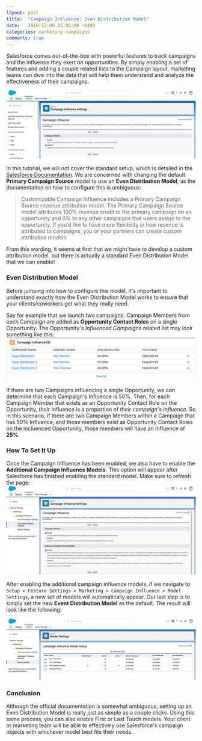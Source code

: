 ```yaml
---
layout: post
title:  "Campaign Influence: Even Distribution Model"
date:   2019-12-09 15:00:00 -0400
categories: marketing campaigns
comments: true
---
```


Salesforce comes out-of-the-box with powerful features to track campaigns and the influence they exert on opportunities. By simply enabling a set of features and adding a couple related lists to the Campaign layout, marketing teams can dive into the data that will help them understand and analyze the effectiveness of their campaigns.

![Campaign Influence](/assets/img/campaign-influence.png)

In this tutorial, we will not cover the standard setup, which is detailed in the [Salesforce Documentation](https://help.salesforce.com/articleView?id=campaigns_influence_customizable_intro.htm&type=5). We are concerned with changing the default **Primary Campaign Source** model to use an **Even Distribution Model**, as the documentation on how to configure this is ambiguous:

> Customizable Campaign Influence includes a Primary Campaign Source revenue attribution model. The Primary Campaign Source model attributes 100% revenue credit to the primary campaign on an opportunity and 0% to any other campaigns that users assign to the opportunity. If you’d like to have more flexibility in how revenue is attributed to campaigns, you or your partners can create custom attribution models.

From this wording, it seems at first that we might have to develop a custom attribution model, but there is actually a standard Even Distribution Model that we can enable!

### Even Distribution Model
Before jumping into how to configure this model, it's important to understand exactly how the Even Distribution Model works to ensure that your clients/coworkers get what they really need.

Say for example that we launch two campaigns. Campaign Members from each Campaign are added as **Opportunity Contact Roles** on a single Opportunity. The Opportunity's _Influenced Campaigns_ related list may look something like this:
![Related List](/assets/img/related-list.png)

If there are two Campaigns influencing a single Opportunity, we can determine that each Campaign's Influence is 50%. Then, for each Campaign Member that exists as an Opportunity Contact Role on the Opportunity, _their_ Influence is a proportion of _their compaign's influence_. So in this scenario, if there are two Campaign Members within a Campaign that has 50% Influence, and those members exist as Opportunity Contact Roles on the incluenced Opportunity, those members will have an Influence of **25%**.

### How To Set It Up
Once the Campaign Influence has been enabled, we also have to enable the **Additional Campaign Influence Models**. This option will appear after Salesforce has finished enabling the standard model. Make sure to refresh the page:
![Additional Influence Models](/assets/img/additional-influence-models.png)

After enabling the additional campaign influence models, if we navigate to `Setup > Feature Settings > Marketing > Campaign Influence > Model Settings`, a new set of models will automatically appear. Our last step is to simply set the new **Event Distribution Model** as the default. The result will look like the following:

![Result](/assets/img/result-models.png)

### Conclusion
Although the official documentation is somewhat ambiguous, setting up an Even Distribution Model is really just as simple as a couple clicks. Using this same process, you can also enable First or Last Touch models. Your client or marketing team will be able to effectively use Salesforce's campaign objects with whichever model best fits their needs.
